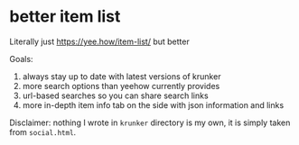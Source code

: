 # better item list

Literally just https://yee.how/item-list/ but better

Goals:

1. always stay up to date with latest versions of krunker
2. more search options than yeehow currently provides
3. url-based searches so you can share search links
4. more in-depth item info tab on the side with json information and links

Disclaimer: nothing I wrote in `krunker` directory is my own, it is simply taken from `social.html`.
